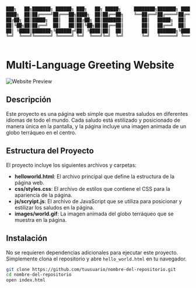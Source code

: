 
```markdown
███╗   ██╗███████╗ ██████╗ ███╗   ██╗ █████╗     ████████╗███████╗ ██████╗██╗  ██╗
████╗  ██║██╔════╝██╔═══██╗████╗  ██║██╔══██╗    ╚══██╔══╝██╔════╝██╔════╝██║  ██║
██╔██╗ ██║█████╗  ██║   ██║██╔██╗ ██║███████║       ██║   █████╗  ██║     ███████║
██║╚██╗██║██╔══╝  ██║   ██║██║╚██╗██║██╔══██║       ██║   ██╔══╝  ██║     ██╔══██║
██║ ╚████║███████╗╚██████╔╝██║ ╚████║██║  ██║       ██║   ███████╗╚██████╗██║  ██║
╚═╝  ╚═══╝╚══════╝ ╚═════╝ ╚═╝  ╚═══╝╚═╝  ╚═╝       ╚═╝   ╚══════╝ ╚═════╝╚═╝  ╚═╝
                                                                                  

```

# Multi-Language Greeting Website

![Website Preview](images/world.gif)

## Descripción

Este proyecto es una página web simple que muestra saludos en diferentes idiomas de todo el mundo. Cada saludo está estilizado y posicionado de manera única en la pantalla, y la página incluye una imagen animada de un globo terráqueo en el centro.

## Estructura del Proyecto

El proyecto incluye los siguientes archivos y carpetas:

- **helloworld.html**: El archivo principal que define la estructura de la página web.
- **css/styles.css**: El archivo de estilos que contiene el CSS para la apariencia de la página.
- **js/scryipt.js**: El archivo de JavaScript que se utiliza para posicionar y estilizar los saludos en la página.
- **images/world.gif**: La imagen animada del globo terráqueo que se muestra en la página.

## Instalación

No se requieren dependencias adicionales para ejecutar este proyecto. Simplemente clona el repositorio y abre `hello_world.html` en tu navegador.

```bash
git clone https://github.com/tuusuario/nombre-del-repositorio.git
cd nombre-del-repositorio
open index.html
